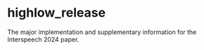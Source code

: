 # highlow_release
The major implementation and supplementary information for the Interspeech 2024 paper.
